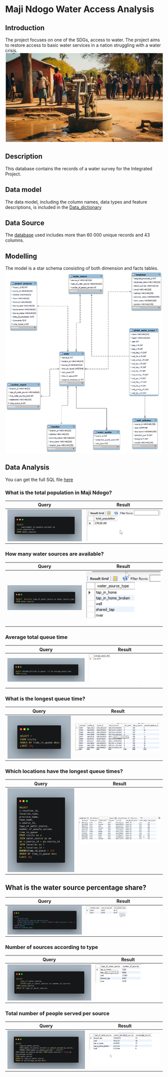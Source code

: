 # Maji Ndogo Water Access Analysis

## Introduction
The project focuses on one of the SDGs, access to water. The project aims to restore access to basic water services in a nation struggling with a water crisis. 
![](intro.jpeg)

## Description
This database contains the records of a water survey for the Integrated Project.

## Data model
The data model, including the column names, data types and feature descriptions, is included in the [Data_dictionary](Data_dictionary.pdf)

## Data Source
The [database](Md_water_services_data.xlsx) used includes more than 60 000 unique records and 43 columns.

## Modelling
The model is a star schema consisting of both dimension and facts tables.
![](model.png)

## Data Analysis
You can get the full SQL file [here](https://github.com/Crowei-Gibson/Maji_Ndogo/blob/main/Maji_Ndogo_Project.sql)

### What is the total population in Maji Ndogo?
Query                    |  Result
:-----------------------:|:-------------------------:
![](population.png)|![](pop_figure.png)

### How many water sources are available?
Query                        |  Result
:---------------------------:|:-------------------------:
![](type_of_water_source.png)|![](water_source_types.png)

### Average total queue time
Query                        |  Result
:---------------------------:|:-------------------------:
![](query8.png)|![](result8.png)

### What is the longest queue time?
Query                        |  Result
:---------------------------:|:-------------------------:
![](queue_times.png)|![](result_queue_times.png)

### Which locations have the longest queue times?
Query                        |  Result
:---------------------------:|:-------------------------:
![](queue.png)|![](location_queue_times.png)

## What is the water source percentage share?
Query                        |  Result
:---------------------------:|:-------------------------:
![](water_source_location_query.png)|![](water_source_by_location_type.png)

### Number of sources according to type
Query                        |  Result
:---------------------------:|:-------------------------:
![](query6.png)|![](result6.png)

### Total number of people served per source
Query                        |  Result
:---------------------------:|:-------------------------:
![](query7.png)|![](result7.png)
